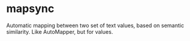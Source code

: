 # mapsync
Automatic mapping between two set of text values, based on semantic similarity. Like AutoMapper, but for values.
